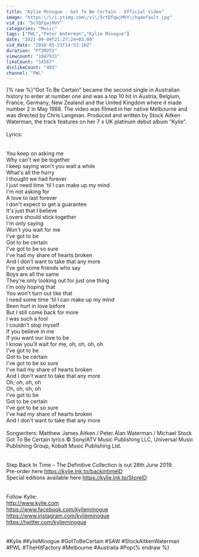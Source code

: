 ```yaml
---
title: "Kylie Minogue - Got To Be Certain - Official Video"
image: "https:\/\/i.ytimg.com\/vi\/5cYQfqwjMVY\/hqdefault.jpg"
vid_id: "5cYQfqwjMVY"
categories: "Music"
tags: ["PWL","Peter Waterman","Kylie Minogue"]
date: "2021-09-09T21:27:24+03:00"
vid_date: "2018-05-23T14:53:16Z"
duration: "PT3M25S"
viewcount: "1847931"
likeCount: "14567"
dislikeCount: "403"
channel: "PWL"
---
```

{% raw %}“Got To Be Certain” became the second single in Australian history to enter at number one and was a top 10 hit in Austria, Belgium, France, Germany, New Zealand and the United Kingdom where it made number 2 in May 1988. The video was filmed in her native Melbourne and was directed by Chris Langman. Produced and written by Stock Aitken Waterman, the track features on her 7 x UK platinum debut album “Kylie”.<br /><br />Lyrics:<br /><br /><br />You keep on asking me<br />Why can't we be together<br />I keep saying won't you wait a while<br />What's all the hurry<br />I thought we had forever<br />I just need time 'til I can make up my mind<br />I'm not asking for<br />A love to last forever<br />I don't expect to get a guarantee<br />It's just that I believe<br />Lovers should stick together<br />I'm only saying<br />Won't you wait for me<br />I've got to be<br />Got to be certain<br />I've got to be so sure<br />I've had my share of hearts broken<br />And I don't want to take that any more<br />I've got some friends who say<br />Boys are all the same<br />They're only looking out for just one thing<br />I'm only hoping that<br />You won't turn out like that<br />I need some time 'til I can make up my mind<br />Been hurt in love before<br />But I still come back for more<br />I was such a fool<br />I couldn't stop myself<br />If you believe in me<br />If you want our love to be<br />I know you'll wait for me, oh, oh, oh, oh<br />I've got to be<br />Got to be certain<br />I've got to be so sure<br />I've had my share of hearts broken<br />And I don't want to take that any more<br />Oh, oh, oh, oh<br />Oh, oh, oh, oh<br />I've got to be<br />Got to be certain<br />I've got to be so sure<br />I've had my share of hearts broken<br />And I don't want to take that any more<br /><br />Songwriters: Matthew James Aitken / Peter Alan Waterman / Michael Stock<br />Got To Be Certain lyrics © Sony/ATV Music Publishing LLC, Universal Music Publishing Group, Kobalt Music Publishing Ltd.<br /><br /><br />Step Back In Time – The Definitive Collection is out 28th June 2019.<br />Pre-order here <a rel="nofollow" target="blank" href="https://kylie.lnk.to/backintimeID">https://kylie.lnk.to/backintimeID</a><br />Special editions available here <a rel="nofollow" target="blank" href="https://kylie.lnk.to/StoreID">https://kylie.lnk.to/StoreID</a><br /><br /><br />Follow Kylie:<br /><a rel="nofollow" target="blank" href="http://www.kylie.com">http://www.kylie.com</a><br /><a rel="nofollow" target="blank" href="https://www.facebook.com/kylieminogue">https://www.facebook.com/kylieminogue</a><br /><a rel="nofollow" target="blank" href="https://www.instagram.com/kylieminogue">https://www.instagram.com/kylieminogue</a><br /><a rel="nofollow" target="blank" href="https://twitter.com/kylieminogue">https://twitter.com/kylieminogue</a><br /><br /><br />#Kylie #KylieMinogue #GotToBeCertain #SAW #StockAitkenWaterman #PWL #TheHitFactory #Melbourne #Australia #Pop{% endraw %}

